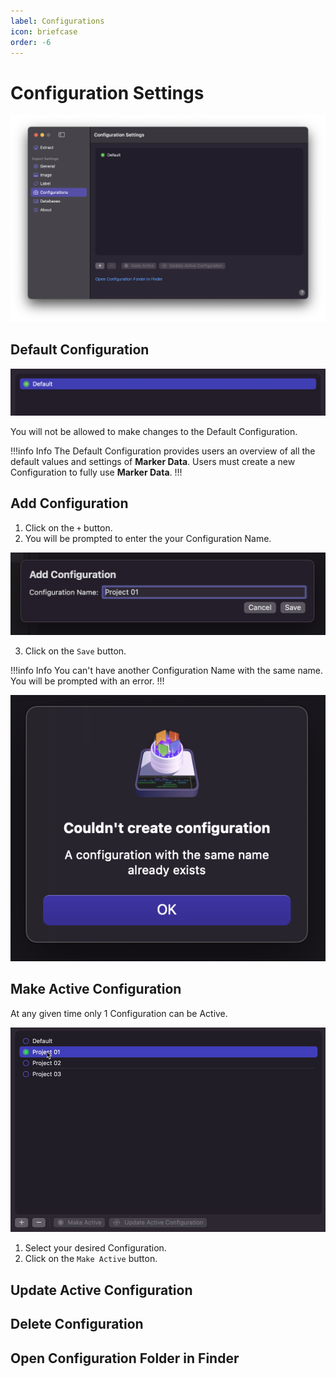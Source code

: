 ```yaml
---
label: Configurations
icon: briefcase
order: -6
---
```

# Configuration Settings

![Configuration Settings](/assets/md-configuration-settings.png)

## Default Configuration

![Default Configuration](/assets/md-configuration-settings_01.png)

You will not be allowed to make changes to the Default Configuration.

!!!info Info
The Default Configuration provides users an overview of all the default values and settings of **Marker Data**. Users must create a new Configuration to fully use **Marker Data**.
!!!

## Add Configuration

1. Click on the `+` button.
2. You will be prompted to enter the your Configuration Name.

![Default Configuration](/assets/md-configuration-settings_02.png)

3. Click on the `Save` button.

!!!info Info
You can't have another Configuration Name with the same name. You will be prompted with an error.
!!!

![Couldn't create configuration](/assets/md-configuration-settings_03.png)

## Make Active Configuration

At any given time only 1 Configuration can be Active.

![Active Configuration](/assets/md-configuration-settings_04.gif)

1. Select your desired Configuration.
2. Click on the `Make Active` button.

## Update Active Configuration

## Delete Configuration

## Open Configuration Folder in Finder